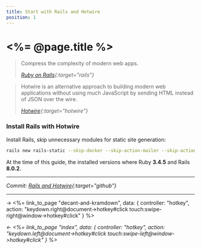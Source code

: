 ```yaml
---
title: Start with Rails and Hotwire
position: 1
---
```


# <%= @page.title %>

> Compress the complexity of modern web apps.
>
> _[Ruby on Rails](https://rubyonrails.org){:target="rails"}_

> Hotwire is an alternative approach to building modern web applications without using much JavaScript by sending HTML instead of JSON over the wire.
>
> _[Hotwire](https://hotwired.dev/){:target="hotwire"}_


### Install Rails with Hotwire

Install Rails, skip unnecessary modules for static site generation:

```sh
rails new rails-static --skip-docker --skip-action-mailer --skip-action-mailbox --skip-action-text --skip-active-record --skip-active-job --skip-active-storage --skip-action-cable --skip-jbuilder --skip-test --skip-system-test --skip-thruster --skip-ci --skip-kamal --skip-solid
```

At the time of this guide, the installed versions where Ruby **3.4.5** and Rails **8.0.2**.

---

_Commit: [Rails and Hotwire](https://github.com/fcatuhe/rails-static/commit/21e4399611551edd30834e59b493525fc4359e95){:target="github"}_

---

→ <%= link_to_page "decant-and-kramdown", data: { controller: "hotkey", action: "keydown.right@document->hotkey#click touch:swipe-right@window->hotkey#click" } %>

_← <%= link_to_page "index", data: { controller: "hotkey", action: "keydown.left@document->hotkey#click touch:swipe-left@window->hotkey#click" } %>_
